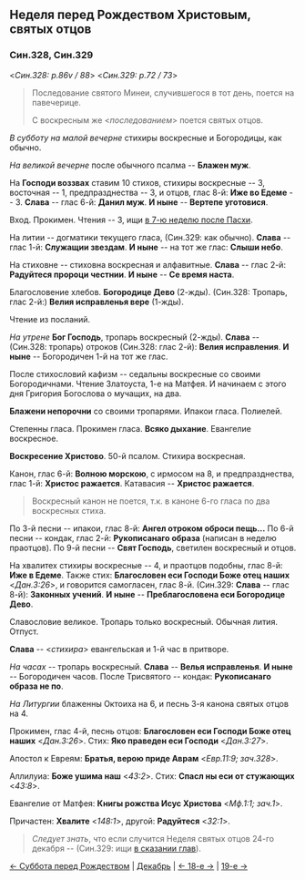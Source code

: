 ## Неделя перед Рождеством Христовым, святых отцов 

### Син.328, Син.329

<*Син.328: p.86v / 88*>
<*Син.329: p.72 / 73*>

> Последование святого Минеи, случившегося в тот день, поется на павечерице.
> 
> С воскресным же <*последованием*> поется святых отцов. 

*В субботу на малой вечерне* стихиры воскресные и Богородицы, как обычно. 

*На великой вечерне* после обычного псалма -- **Блажен муж**. 

На **Господи воззвах** ставим 10 стихов, стихиры воскресные -- 3, восточная -- 1, 
предпразднества -- 3, и отцов, глас 8-й: **Иже во Едеме** -- 3. 
**Слава** -- глас 6-й: **Данил муж**. 
**И ныне** -- **Вертепе уготовися**. 

Вход. Прокимен. Чтения -- 3, ищи [в 7-ю неделю после Пасхи](../13_moving_cycle/B_13_SAB_sunday7.md).

На литии -- догматики текущего гласа, (Син.329: как обычно). 
**Слава** -- глас 1-й: **Служащии звездам**. 
**И ныне** -- на тот же глас: **Слыши небо**. 

На стиховне -- стиховна воскресная и алфавитные. 
**Слава** -- глас 2-й: **Радуйтеся пророци честнии**. 
**И ныне** -- **Се время наста**. 

Благословение хлебов. 
**Богородице Дево** (2-жды). 
(Син.328: Тропарь, глас 2-й:) **Велия исправленья вере** (1-жды).

Чтение из посланий. 

*На утрене* **Бог Господь**, тропарь воскресный (2-жды). 
**Слава** -- (Син.328: тропарь) отроков (Син.328: глас 2-й): **Велия исправления**. 
**И ныне** -- Богородичен 1-й на тот же глас. 

После стихословий кафизм -- седальны воскресные со своими Богородичнами. 
Чтение Златоуста, 1-е на Матфея. 
И начинаем с этого дня Григория Богослова о мучащих, на два.  

**Блажени непорочни** со своими тропарями. Ипакои гласа. 
Полиелей.

Степенны гласа. Прокимен гласа. **Всяко дыхание**. Евангелие воскресное.

**Воскресение Христово**. 50-й псалом. Стихира воскресная. 

Канон, глас 6-й: **Волною морскою**, с ирмосом на 8, 
и предпразднества, глас 1-й: **Христос ражается**. 
Катавасия -- **Христос ражается**. 

> Воскресный канон не поется, т.к. в каноне 6-го гласа по два воскресных стиха.

По 3-й песни -- ипакои, глас 8-й: **Ангел отроком оброси пещь...**
По 6-й песни -- кондак, глас 2-й: **Рукописанаго образа** (написан в неделю праотцов). 
По 9-й песни -- **Свят Господь**, светилен воскресный и отцов. 

На хвалитех стихиры воскресные -- 4, и праотцов подобны, глас 8-й: **Иже в Едеме**. 
Также стих: **Благословен еси Господи Боже отец наших** <*Дан.3:26*>, 
и говорится самогласен, глас 8-й.
(Син.329: **Слава** -- глас 8-й): **Законных учений**. 
**И ныне** -- **Преблагословена еси Богородице Дево**. 

Славословие великое. Тропарь только воскресный. 
Обычная лития. Отпуст. 

**Слава** -- <*стихира*> евангельская и 1-й час в притворе. 

*На часах* -- тропарь воскресный. **Слава** -- **Велья исправленья**. 
**И ныне** -- Богородичен часов. 
После Трисвятого -- кондак: **Рукописанаго образа не по**. 

*На Литургии* блаженны Октоиха на 6, и песнь 3-я канона святых отцов на 4.  

Прокимен, глас 4-й, песнь отцов: **Благословен еси Господи Боже отец наших** <*Дан.3:26*>.
Стих: **Яко праведен еси Господи** <*Дан.3:27*>.

Апостол к Евреям: **Братья, верою приде Аврам** <*Евр.11:9; зач.328*>.

Аллилуиа: **Боже ушима наш** <*43:2*>.
Стих: **Спасл ны еси от стужающих** <*43:8*>.

Евангелие от Матфея: **Книгы рожства Исус Христова** <*Мф.1:1; зач.1*>.

Причастен: **Хвалите** <*148:1*>, другой: **Радуйтеся** <*32:1*>.

> *Следует знать*, что если случится Неделя святых отцов 24-го декабря -- 
> (Син.329: ищи [в сказании глав](../chapters/SAB/Sin_328_329/m_a_005.md)).

[← Суббота перед Рождеством](12_18_Y_SAB_saturday.ru.md)
| [Декабрь](README.md#неделя-перед-рождеством-христовым-свв-отцов)
| [← 18-е →](12_18_SAB.ru.md)
| [19-е →](12_19_SAB.ru.md) 
